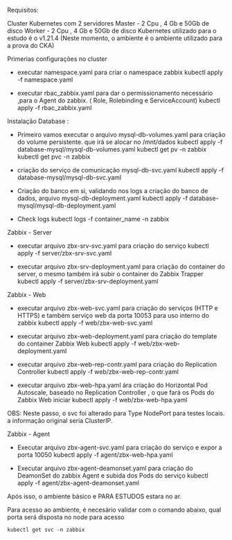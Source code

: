 Requisitos:

Cluster Kubernetes com 2 servidores
	Master - 2 Cpu , 4 Gb e 50Gb de disco
	Worker - 2 Cpu , 4 Gb e 50Gb de disco
Kubernetes utilizado para o estudo é o v1.21.4 (Neste momento, o ambiente é o ambiente utilizado para a prova do CKA)

Primerias configurações no cluster

- executar namespace.yaml para criar o namespace zabbix
	kubectl apply -f namespace.yaml

- executar rbac_zabbix.yaml  para dar o permissionamento necessário ,para o Agent do zabbix. ( Role, Rolebinding e ServiceAccount)
	kubectl apply -f rbac_zabbix.yaml


Instalação Database :

- Primeiro vamos executar o arquivo mysql-db-volumes.yaml para criação do volume persistente. que irá se alocar no /mnt/dados
	kubectl apply -f database-mysql/mysql-db-volumes.yaml
	kubectl get pv -n zabbix
	kubectl get pvc -n zabbix

- criação do serviço de comunicação mysql-db-svc.yaml 
	kubectl apply -f database-mysql/mysql-db-svc.yaml

- Criação do banco em si, validando nos logs a criação do banco de dados, arquivo mysql-db-deployment.yaml 
	kubectl apply -f database-mysql/mysql-db-deployment.yaml

- Check logs
	kubectl logs -f container_name -n zabbix

Zabbix - Server 

- executar arquivo zbx-srv-svc.yaml para criação do serviço
	kubectl apply -f server/zbx-srv-svc.yaml

- executar arquivo zbx-srv-deployment.yaml para criação do container do server, o mesmo também irá subir o container do Zabbix Trapper
	kubectl apply -f server/zbx-srv-deployment.yaml

Zabbix - Web

- executar arquivo zbx-web-svc.yaml para criação do serviços (HTTP e HTTPS) e também serviço web da porta 10053 para uso interno do zabbix 
	kubectl apply -f web/zbx-web-svc.yaml
	
- executar arquivo zbx-web-deployment.yaml para criação do template do container Zabbix Web
	kubectl apply -f web/zbx-web-deployment.yaml
	
- executar arquivo zbx-web-rep-contr.yaml para criação do Replication Controller 
	kubectl apply -f web/zbx-web-rep-contr.yaml
	
- executar arquivo zbx-web-hpa.yaml ára criação do Horizontal Pod Autoscale, baseado no Replication Controller , o que fará os Pods do Zabbix Web iniciar
	kubectl apply -f web/zbx-web-hpa.yaml

OBS: Neste passo, o svc foi alterado para Type NodePort para testes locais. a informação original seria ClusterIP.

Zabbix - Agent 

- Executar arquivo zbx-agent-svc.yaml para criação do serviço e expor a porta 10050
	kubectl apply -f agent/zbx-web-hpa.yaml

- Executar arquivo zbx-agent-deamonset.yaml para criação do DeamonSet do zabbix Agent e subida dos Pods do serviço
	kubectl apply -f agent/zbx-agent-deamonset.yaml


Após isso, o ambiente básico e PARA ESTUDOS estara no ar.

Para acesso ao ambiente, é necesário validar com o comando abaixo, qual porta será disposta no node para acesso

	kubectl get svc -n zabbix
